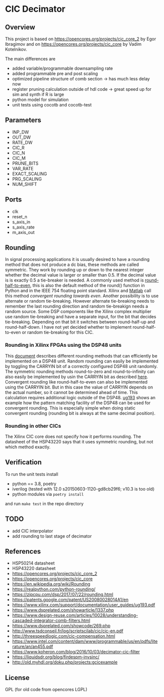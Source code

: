 # CIC Decimator
## Overview
This project is based on https://opencores.org/projects/cic_core_2 by Egor Ibragimov and on https://opencores.org/projects/cic_core by Vadim Kotelnikov.

The main differences are
- added variable/programmable downsampling rate
- added programmable pre and post scaling
- optimized pipeline structure of comb section -> has much less delay now
- register pruning calculation outside of hdl code -> great speed up for sim and synth if R is large
- python model for simulation
- unit tests using cocotb and cocotb-test

## Parameters
- INP_DW
- OUT_DW
- RATE_DW
- CIC_R
- CIC_N
- CIC_M
- PRUNE_BITS
- VAR_RATE
- EXACT_SCALING
- PRG_SCALING
- NUM_SHIFT

## Ports
- clk
- reset_n
- s_axis_in
- s_axis_rate
- m_axis_out

## Rounding
In signal processing applications it is usually desired to have a rounding method that does not produce a dc bias, these methods are called symmetric. They work by rounding up or down to the nearest integer whether the decimal value is larger or smaller than 0.5. If the decimal value is is exactly 0.5 a tie-breaker is needed. A commonly used method is [round-half-to-even](https://en.wikipedia.org/wiki/Rounding#Round_half_to_even), this is also the default method of the round() function in Python and in the IEEE 754 floating point standard. Xilinx and [Matlab](https://de.mathworks.com/help/fixedpoint/ug/rounding-mode-convergent.html) call this method *convergent rounding towards even*.
Another possibility is to use alternate or random tie-breaking. However alternate tie-breaking needs to remember the last rounding direction and random tie-breakign needs a random source. Some DSP components like the Xilinx complex multiplier use random tie-breaking and have a separate input, for the bit that decides tie-breaking. Depending on that bit it switches between round-half-up and round-half-down.
I have not yet decided whether to implement round-half-to-even or random tie-breaking for this CIC.

### Rounding in Xilinx FPGAs using the DSP48 units
This [document](https://www.xilinx.com/support/documentation/user_guides/ug193.pdf) describes different rounding methods that can efficiently be implemented on a DSP48 unit. Random rounding can easily be implemented by toggling the CARRYIN bit of a correctly configured DSP48 unit randomly. The symmetric rounding methods round-to-zero and round-to-infinity can also easily be implemented by usin the CARRYIN bit as described [here](https://www.xilinx.com/support/documentation/user_guides/ug193.pdf). 
Convergent rounding like round-half-to-even can also be implemented using the CARRYIN bit. But in this case the value of CARRYIN depends on the actual number, so it cannot be determined ahead of time. This calculation requires additional logic outside of the DSP48. [ug193](https://www.xilinx.com/support/documentation/user_guides/ug193.pdf) shows an example how the pattern matching facility of the DSP48 can be used for convergent rounding. This is especially simple when doing static convergent rounding (rounding bit is always at the same decimal position).

### Rounding in other CICs
The Xilinx CIC core does not specify how it performs rounding. The datasheet of the HSP43220 says that it uses symmetric rounding, but not which method exactly.

## Verification
To run the unit tests install
- python == 3.8, poetry
- iverilog (tested with 12.0 s20150603-1120-gd8cb29f6; v10.3 is too old)
- python modules via `poetry install`

and run `make test` in the repo directory

## TODO
- add CIC interpolator
- add rounding to last stage of decimator

## References
- HSP50214 datasheet
- HSP43220 datasheet
- https://opencores.org/projects/cic_core_2
- https://opencores.org/projects/cic_core
- https://en.wikipedia.org/wiki/Rounding
- https://realpython.com/python-rounding/
- https://zipcpu.com/dsp/2017/07/22/rounding.html
- https://patents.google.com/patent/US20080028014A1/en
- https://www.xilinx.com/support/documentation/user_guides/ug193.pdf
- https://www.dsprelated.com/showarticle/1337.php
- https://www.design-reuse.com/articles/10028/understanding-cascaded-integrator-comb-filters.html
- https://www.dsprelated.com/showcode/269.php
- http://www.tsdconseil.fr/log/scriptscilab/cic/cic-en.pdf
- http://threespeedlogic.com/cic-compensation.html
- https://www.intel.com/content/dam/www/programmable/us/en/pdfs/literature/an/an455.pdf
- https://www.koheron.com/blog/2016/10/03/decimator-cic-filter
- https://liquidsdr.org/blog/firdespm-invsinc/
- http://old.myhdl.org/doku.php/projects:gcicexample

## License
GPL
(for old code from opencores LGPL)



